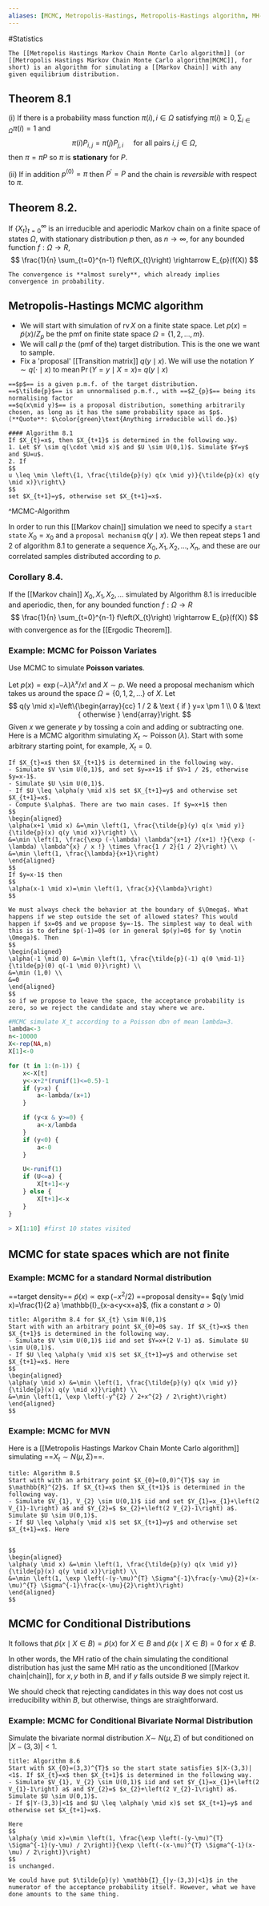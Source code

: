 ```yaml
---
aliases: [MCMC, Metropolis-Hastings, Metropolis-Hastings algorithm, MH-MCMC]
---
```

#Statistics 
```ad-remark
The [[Metropolis Hastings Markov Chain Monte Carlo algorithm]] (or [[Metropolis Hastings Markov Chain Monte Carlo algorithm|MCMC]], for short) is an algorithm for simulating a [[Markov Chain]] with any given equilibrium distribution.
```

## Theorem 8.1
(i) If there is a probability mass function $\pi(i), i \in \Omega$ satisfying $\pi(i) \geq 0, \sum_{i \in \Omega} \pi(i)=1$ and
$$
\pi(i) P_{i, j}=\pi(j) P_{j, i} \quad \text { for all pairs } i, j \in \Omega,
$$
then $\pi=\pi P$ so $\pi$ is **stationary** for $P$.

(ii) If in addition $p^{(0)}=\pi$ then $P^{\prime}=P$ and the chain is *reversible* with respect to $\pi$.

## Theorem 8.2.
If $\left\{X_{t}\right\}_{t=0}^{\infty}$ is an irreducible and aperiodic Markov chain on a finite space of states $\Omega$, with stationary distribution $p$ then, as $n \rightarrow \infty$, for any bounded function $f: \Omega \rightarrow R$,
$$
\frac{1}{n} \sum_{t=0}^{n-1} f\left(X_{t}\right) \rightarrow E_{p}(f(X))
$$
```ad-note
The convergence is **almost surely**, which already implies convergence in probability.
```
## Metropolis-Hastings MCMC algorithm
- We will start with simulation of $\operatorname{rv} X$ on a finite state space. Let $p(x)=\tilde{p}(x) / Z_{p}$ be the pmf on finite state space $\Omega=\{1,2, \ldots, m\}$.
- We will call $p$ the (pmf of the) target distribution. This is the one we want to sample.
- Fix a 'proposal' [[Transition matrix]] $q(y \mid x)$. We will use the notation $Y \sim q(\cdot \mid x)$ to $\operatorname{mean} \operatorname{Pr}(Y=y \mid X=x)=$ $q(y \mid x)$


```ad-algorithm
==$p$== is a given p.m.f. of the target distribution.
==$\tilde{p}$== is an unnormalised p.m.f., with ==$Z_{p}$== being its normalising factor
==$q(x\mid y)$== is a proposal distribution, something arbitrarily chosen, as long as it has the same probability space as $p$. 
(**Quote**: $\color{green}\text{Anything irreducible will do.}$)

#### Algorithm 8.1
If $X_{t}=x$, then $X_{t+1}$ is determined in the following way.
1. Let $Y \sim q(\cdot \mid x)$ and $U \sim U(0,1)$. Simulate $Y=y$ and $U=u$.
2. If
$$
u \leq \min \left\{1, \frac{\tilde{p}(y) q(x \mid y)}{\tilde{p}(x) q(y \mid x)}\right\}
$$
set $X_{t+1}=y$, otherwise set $X_{t+1}=x$.
```
^MCMC-Algorithm

In order to run this [[Markov chain]] simulation we need to specify a `start state` $X_{0}=x_{0}$ and a `proposal mechanism` $q(y \mid x)$. We then repeat steps 1 and 2 of algorithm $8.1$ to generate a sequence $X_{0}, X_{1}, X_{2}, \ldots, X_{n}$, and these are our correlated samples distributed according to $p$.
### Corollary 8.4.
If the [[Markov chain]] $X_{0}, X_{1}, X_{2}, \ldots$ simulated by Algorithm 8.1 is irreducible and aperiodic, then, for any bounded function $f: \Omega \rightarrow R$
$$
\frac{1}{n} \sum_{t=0}^{n-1} f\left(X_{t}\right) \rightarrow E_{p}(f(X))
$$
with convergence as for the [[Ergodic Theorem]].

### Example: MCMC for Poisson Variates
Use MCMC to simulate **Poisson variates**.

Let $p(x)=\exp (-\lambda) \lambda^{x} / x!$  and $X \sim p$. We need a proposal mechanism which takes us around the space $\Omega=\{0,1,2, \ldots\}$ of $X$. Let
$$
q(y \mid x)=\left\{\begin{array}{cc}
1 / 2 & \text { if } y=x \pm 1 \\
0 & \text { otherwise }
\end{array}\right.
$$
Given $x$ we generate $y$ by tossing a coin and adding or subtracting one. Here is a MCMC algorithm simulating $X_{t} \sim \operatorname{Poisson}(\lambda)$. Start with some arbitrary starting point, for example, $X_{t}=0$.

```ad-algorithm
If $X_{t}=x$ then $X_{t+1}$ is determined in the following way.
- Simulate $V \sim U(0,1)$, and set $y=x+1$ if $V>1 / 2$, otherwise $y=x-1$.
- Simulate $U \sim U(0,1)$.
- If $U \leq \alpha(y \mid x)$ set $X_{t+1}=y$ and otherwise set $X_{t+1}=x$.
- Compute $\alpha$. There are two main cases. If $y=x+1$ then
$$
\begin{aligned}
\alpha(x+1 \mid x) &=\min \left(1, \frac{\tilde{p}(y) q(x \mid y)}{\tilde{p}(x) q(y \mid x)}\right) \\
&=\min \left(1, \frac{\exp (-\lambda) \lambda^{x+1} /(x+1) !}{\exp (-\lambda) \lambda^{x} / x !} \times \frac{1 / 2}{1 / 2}\right) \\
&=\min \left(1, \frac{\lambda}{x+1}\right)
\end{aligned}
$$
If $y=x-1$ then
$$
\alpha(x-1 \mid x)=\min \left(1, \frac{x}{\lambda}\right)
$$

```

```ad-note
We must always check the behavior at the boundary of $\Omega$. What happens if we step outside the set of allowed states? This would happen if $x=0$ and we propose $y=-1$. The simplest way to deal with this is to define $p(-1)=0$ (or in general $p(y)=0$ for $y \notin \Omega)$. Then
$$
\begin{aligned}
\alpha(-1 \mid 0) &=\min \left(1, \frac{\tilde{p}(-1) q(0 \mid-1)}{\tilde{p}(0) q(-1 \mid 0)}\right) \\
&=\min (1,0) \\
&=0
\end{aligned}
$$
so if we propose to leave the space, the acceptance probability is zero, so we reject the candidate and stay where we are.
```

```R
#MCMC simulate X_t according to a Poisson dbn of mean lambda=3. 
lambda<-3
n<-10000
X<-rep(NA,n)
X[1]<-0

for (t in 1:(n-1)) {
	x<-X[t]
	y<-x+2*(runif(1)<=0.5)-1
	if (y>x) { 
		a<-lambda/(x+1) 
	}

	if (y<x & y>=0) {
		a<-x/lambda
	}
	if (y<0) {
		a<-0 
	} 

	U<-runif(1) 
	if (U<=a) {
		X[t+1]<-y 
	} else {
		X[t+1]<-x
	}
} 

> X[1:10] #first 10 states visited
```

## MCMC for state spaces which are not ﬁnite

### Example: MCMC for a standard Normal distribution

==target density==	$\tilde{p}(x) \propto \exp \left(-x^{2} / 2\right)$
==proposal density== $q(y \mid x)=\frac{1}{2 a} \mathbb{I}_{x-a<y<x+a}$, (fix a constant $a > 0$)

```ad-algorithm
title: Algorithm 8.4 for $X_{t} \sim N(0,1)$
Start with with an arbitrary point $X_{0}=0$ say. If $X_{t}=x$ then $X_{t+1}$ is determined in the following way.
- Simulate $V \sim U(0,1)$ iid and set $Y=x+(2 V-1) a$. Simulate $U \sim U(0,1)$.
- If $U \leq \alpha(y \mid x)$ set $X_{t+1}=y$ and otherwise set $X_{t+1}=x$. Here
$$
\begin{aligned}
\alpha(y \mid x) &=\min \left(1, \frac{\tilde{p}(y) q(x \mid y)}{\tilde{p}(x) q(y \mid x)}\right) \\
&=\min \left(1, \exp \left(-y^{2} / 2+x^{2} / 2\right)\right)
\end{aligned}
$$
```

### Example: MCMC for MVN
Here is a [[Metropolis Hastings Markov Chain Monte Carlo algorithm]] simulating ==$X_{t} \sim N(\mu, \Sigma)$==.

```ad-algorithm
title: Algorithm 8.5
Start with with an arbitrary point $X_{0}=(0,0)^{T}$ say in $\mathbb{R}^{2}$. If $X_{t}=x$ then $X_{t+1}$ is determined in the following way.
- Simulate $V_{1}, V_{2} \sim U(0,1)$ iid and set $Y_{1}=x_{1}+\left(2 V_{1}-1\right) a$ and $Y_{2}=$ $x_{2}+\left(2 V_{2}-1\right) a$. Simulate $U \sim U(0,1)$.
- If $U \leq \alpha(y \mid x)$ set $X_{t+1}=y$ and otherwise set $X_{t+1}=x$. Here


$$
\begin{aligned}
\alpha(y \mid x) &=\min \left(1, \frac{\tilde{p}(y) q(x \mid y)}{\tilde{p}(x) q(y \mid x)}\right) \\
&=\min \left(1, \exp \left(-(y-\mu)^{T} \Sigma^{-1}\frac{y-\mu}{2}+(x-\mu)^{T} \Sigma^{-1}\frac{x-\mu}{2}\right)\right)
\end{aligned}
$$

```

## MCMC for Conditional Distributions
It follows that $\tilde{p}(x \mid X \in B)=\tilde{p}(x)$ for $X \in B$ and $\tilde{p}(x \mid X \in B)=0$ for $x \notin B$. 

In other words, the MH ratio of the chain simulating the conditional distribution has just the same $\mathrm{MH}$ ratio as the unconditioned [[Markov chain|chain]], for $x, y$ both in $B$, and if $y$ falls outside $B$ we simply reject it. 

We should check that rejecting candidates in this way does not cost us irreducibility within $B$, but otherwise, things are straightforward.

### Example: MCMC for Conditional Bivariate Normal Distribution
Simulate the bivariate normal distribution $X \sim$ $N(\mu, \Sigma)$ of but conditioned on $|X-(3,3)|<1$.

```ad-algorithm
title: Algorithm 8.6
Start with $X_{0}=(3,3)^{T}$ so the start state satisfies $|X-(3,3)|<1$. If $X_{t}=x$ then $X_{t+1}$ is determined in the following way.
- Simulate $V_{1}, V_{2} \sim U(0,1)$ iid and set $Y_{1}=x_{1}+\left(2 V_{1}-1\right) a$ and $Y_{2}=$ $x_{2}+\left(2 V_{2}-1\right) a$. Simulate $U \sim U(0,1)$.
- If $|Y-(3,3)|<1$ and $U \leq \alpha(y \mid x)$ set $X_{t+1}=y$ and otherwise set $X_{t+1}=x$.

Here
$$
\alpha(y \mid x)=\min \left(1, \frac{\exp \left(-(y-\mu)^{T} \Sigma^{-1}(y-\mu) / 2\right)}{\exp \left(-(x-\mu)^{T} \Sigma^{-1}(x-\mu) / 2\right)}\right)
$$
is unchanged.

We could have put $\tilde{p}(y) \mathbb{I}_{|y-(3,3)|<1}$ in the numerator of the acceptance probability itself. However, what we have done amounts to the same thing.
```